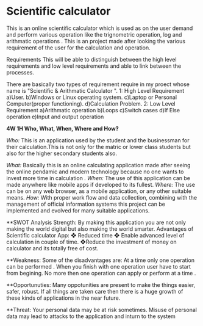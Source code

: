 # Scientific calculator
This is an online scientific calculator which is used as on the user demand and perform various operation like the trignometric operation, log and arithmatic operations . This is an project made after looking the various requirement of the user for the calculation and operation.

Requirements This will be able to distinguish between the high level requirements and low level requirements and able to link between the processes.

There are basically two types of requirement require in my proect whose name is "Scientific & Arithmatic Calculator ". 1: High Level Requirement a)User. b)Windows or Linux operating system. c)Laptop or Personal Computer(proper functioning). d)Calculation Problem. 2: Low Level Requirement a)Arithmatic operation b)Loops c)Switch cases d)If Else operation e)Input and output operation

**4W 1H Who, What, When, Where and How?**

*Who:* This is an application used by the student and the businessman for their calculation.This is not only for the matric or lower class students but also for the higher secondary students also.

*What:* Basically this is an online calculating application made after seeing the online pendamic and modern technology because no one wants to invest more time in calculation . 
*When:* The use of this application can be made anywhere like mobile apps if developed to its fullest.
*Where:* The use can be on any web browser, as a mobile application, or any other suitable means. 
*How:* With proper work flow and data collection, combining with the management of official information systems this project can be implemented and evolved for many suitable applications. 

**SWOT Analysis Strength: By making this application you are not only making the world digital but also making the world smarter. Advantages of Scientific calculator App: ❖ Reduced time ❖ Enable advanced level of calculation in couple of time. ❖Reduce the investment of money on calculator and its totally free of cost.

**Weakness: Some of the disadvantages are: At a time only one operation can be performed . When you finish with one operation user have to start from begining. No more then one operation can apply or perform at a time .

**Opportunuties: Many oppotunities are present to make the things easier, safer, robust. If all things are taken care then there is a huge growth of these kinds of applications in the near future.

**Threat: Your personal data may be at risk sometimes. Misuse of personal data may lead to attacks to the application and inturn to the system

